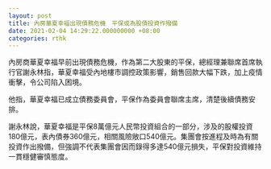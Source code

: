 ```yaml
---
layout: post
title: 內房華夏幸福出現債務危機　平保或為股債投資作撥備
date: 2021-02-04 14:29:22.000000000 +08:00
categories: rthk
---
```


內房商華夏幸福早前出現債務危機，作為第二大股東的平保，總經理兼聯席首席執行官謝永林指，華夏幸福受內地樓市調控政策影響，銷售回款大幅下跌，加上疫情衝擊，令公司陷入困境。

他指，華夏幸福已成立債務委員會，平保作為委員會聯席主席，清楚後續債務安排。

謝永林說，華夏幸福是平保8萬億元人民幣投資組合的一部分，涉及的股權投資180億元，表內債券360億元，相關風險敞口540億元。集團會按進程及時為有關投資作出撥備，但強調不代表集團會因而錄得多達540億元損失，平保對投資維持一貫穩健審慎態度。
